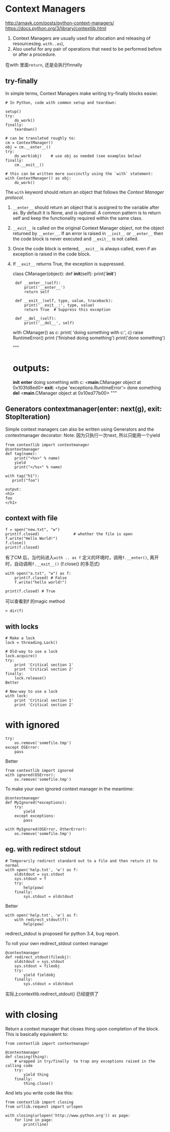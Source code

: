 # Context Managers
http://arnavk.com/posts/python-context-managers/
https://docs.python.org/3/library/contextlib.html
1. Context Managers are usually used for allocation and releasing of resources(eg. `with..as`),
2. Also useful for any pair of operations that need to be performed before or after a procedure.

在with 里面`return`, 还是会执行finnally

## try-finally
In simple terms, Context Managers make writing try-finally blocks easier.

    # In Python, code with common setup and teardown:

    setup()
    try:
        do_work()
    finally:
        teardown()

    # can be translated roughly to:
    cm = ContextManager()
    obj = cm.__enter__()
    try:
        do_work(obj)    # use obj as needed (see examples below)
    finally:
        cm.__exit__()

    # this can be written more succinctly using the `with` statement:
    with ContextManager() as obj:
        do_work()

The `with` keyword should return an object that follows the *Context Manager protocol*.
1. `__enter__` should return an object that is assigned to the variable after as.
By default it is None, and is optional. A common pattern is to return self and keep the functionality required within the same class.
2. `__exit__` is called on the original Context Manager object, not the object returned by `__enter__`.
If an error is raised in `__init__` or `__enter__` then the code block is never executed and `__exit__` is not called.
3. Once the code block is entered, `__exit__` is always called, even if an exception is raised in the code block.
4. If `__exit__` returns True, the exception is suppressed.


    class CManager(object):
        def __init__(self):
            print('__init__')

        def __enter__(self):
            print('__enter__')
            return self

        def __exit__(self, type, value, traceback):
            print('__exit__:', type, value)
            return True  # Suppress this exception

        def __del__(self):
            print('__del__', self)

    with CManager() as c:
        print( 'doing something with c:', c)
        raise RuntimeError()
        print ('finished doing something')
    print('done something')

    """
    # outputs:
    __init__
    __enter__
    doing something with c: <__main__.CManager object at 0x103fd8ed0>
    __exit__: <type 'exceptions.RuntimeError'>
    done something
    __del__ <__main__.CManager object at 0x10ed77b00>
    """

## Generators contextmanager(enter: next(g), exit: StopIteration)
Simple context managers can also be written using Generators and the contextmanager decorator:
Note: 因为只执行一次next, 所以只能用一个yield
```
from contextlib import contextmanager
@contextmanager
def tag(name):
    print("<%s>" % name)
    yield
    print("</%s>" % name)

with tag("h1"):
   print("foo")

output:
<h1>
foo
</h1>
```

## context with file

	f = open("new.txt", "w")
	print(f.closed)               # whether the file is open
	f.write("Hello World!")
	f.close()
	print(f.closed)

有了CM 后，当代码进入`with .. as f` 定义的环境时，调用`f.__enter()`, 离开时，自动调用`f.__exit__()` (f.close() 的多范式)

	with open("a.txt", "w") as f:
		print(f.closed) # False
		f.write("hello world!")

	print(f.closed) # True

可以查看到f 的magic method

	> dir(f)

## with locks

    # Make a lock
    lock = threading.Lock()

    # Old-way to use a lock
    lock.acquire()
    try:
        print 'Critical section 1'
        print 'Critical section 2'
    finally:
        lock.release()
    Better

    # New-way to use a lock
    with lock:
        print 'Critical section 1'
        print 'Critical section 2'

# with ignored

    try:
        os.remove('somefile.tmp')
    except OSError:
        pass

Better

    from contextlib import ignored
    with ignored(OSError):
        os.remove('somefile.tmp')

To make your own ignored context manager in the meantime:

    @contextmanager
    def MyIgnored(*exceptions):
        try:
            yield
        except exceptions:
            pass

    with MyIgnored(OSError, OtherError):
        os.remove('somefile.tmp')

## eg. with redirect stdout

    # Temporarily redirect standard out to a file and then return it to normal
    with open('help.txt', 'w') as f:
        oldstdout = sys.stdout
        sys.stdout = f
        try:
            help(pow)
        finally:
            sys.stdout = oldstdout

Better

    with open('help.txt', 'w') as f:
        with redirect_stdout(f):
            help(pow)

redirect_stdout is proposed for python 3.4, bug report.

To roll your own redirect_stdout context manager

    @contextmanager
    def redirect_stdout(fileobj):
        oldstdout = sys.stdout
        sys.stdout = fileobj
        try:
            yield fieldobj
        finally:
            sys.stdout = oldstdout

实际上contextlib.redirect_stdout() 已经提供了

# with closing
Return a context manager that closes thing upon completion of the block. This is basically equivalent to:

    from contextlib import contextmanager

    @contextmanager
    def closing(thing):
        # wrapped in try/finally  to trap any exceptions raised in the calling code
        try:
            yield thing
        finally:
            thing.close()

And lets you write code like this:

    from contextlib import closing
    from urllib.request import urlopen

    with closing(urlopen('http://www.python.org')) as page:
        for line in page:
            print(line)

